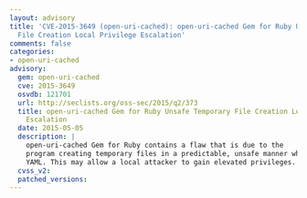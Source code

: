 ```yaml
---
layout: advisory
title: 'CVE-2015-3649 (open-uri-cached): open-uri-cached Gem for Ruby Unsafe Temporary
  File Creation Local Privilege Escalation'
comments: false
categories:
- open-uri-cached
advisory:
  gem: open-uri-cached
  cve: 2015-3649
  osvdb: 121701
  url: http://seclists.org/oss-sec/2015/q2/373
  title: open-uri-cached Gem for Ruby Unsafe Temporary File Creation Local Privilege
    Escalation
  date: 2015-05-05
  description: |
    open-uri-cached Gem for Ruby contains a flaw that is due to the
    program creating temporary files in a predictable, unsafe manner when using
    YAML. This may allow a local attacker to gain elevated privileges.
  cvss_v2:
  patched_versions:
---
```

